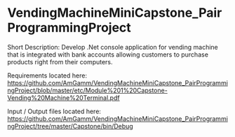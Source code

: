 # VendingMachineMiniCapstone_PairProgrammingProject

Short Description:
Develop .Net console application for vending machine that is integrated with bank accounts allowing customers to purchase products right from their computers.

Requirements located here:
https://github.com/AmGamm/VendingMachineMiniCapstone_PairProgrammingProject/blob/master/etc/Module%201%20Capstone-Vending%20Machine%20Terminal.pdf

Input / Output files located here:
https://github.com/AmGamm/VendingMachineMiniCapstone_PairProgrammingProject/tree/master/Capstone/bin/Debug

